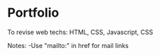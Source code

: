 # Portfolio
To revise web techs: HTML, CSS, Javascript, CSS

Notes:
-Use "mailto:" in href for mail links
